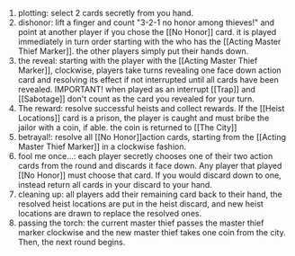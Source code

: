 1. plotting: select 2 cards secretly from you hand.
2. dishonor: lift a finger and count "3-2-1 no honor among thieves!" and point at another player if you chose the [[No Honor]] card. it is played immediately in turn order starting with the who has the [[Acting Master Thief Marker]]. the other players simply put their hands down.
3. the reveal: starting with the player with the [[Acting Master Thief Marker]], clockwise, players take turns revealing one face down action card and resolving its effect if not interrupted until all cards have been revealed. IMPORTANT! when played as an interrupt [[Trap]] and [[Sabotage]] don't count as the card you revealed for your turn.
4. The reward: resolve successful heists and collect rewards. If the [[Heist Locations]] card is a prison, the player is caught and must bribe the jailor with a coin, if able. the coin is returned to [[The City]]
5. betrayal!: resolve all [[No Honor]]action cards, starting from the [[Acting Master Thief Marker]] in a clockwise fashion.
6. fool me once...: each player secretly chooses one of their two action cards from the round and discards it face down. Any player that played [[No Honor]] must choose that card. If you would discard down to one, instead return all cards in your discard to your hand.
7.  cleaning up: all players add their remaining card back to their hand, the resolved heist locations are put in the heist discard, and new heist locations are drawn to replace the resolved ones.
8. passing the torch: the current master thief passes the master thief marker clockwise and the new master thief takes one coin from the city. Then, the next round begins.
